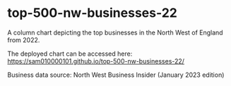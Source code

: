 # top-500-nw-businesses-22
A column chart depicting the top businesses in the North West of England from 2022.

The deployed chart can be accessed here: <br> https://sam010000101.github.io/top-500-nw-businesses-22/

Business data source: North West Business Insider (January 2023 edition)


